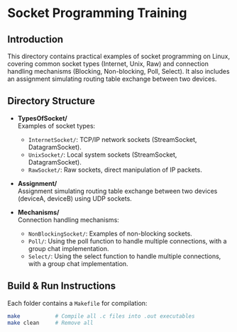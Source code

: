 # Socket Programming Training

## Introduction
This directory contains practical examples of socket programming on Linux, covering common socket types (Internet, Unix, Raw) and connection handling mechanisms (Blocking, Non-blocking, Poll, Select). It also includes an assignment simulating routing table exchange between two devices.

## Directory Structure

- **TypesOfSocket/**  
  Examples of socket types:
  - `InternetSocket/`: TCP/IP network sockets (StreamSocket, DatagramSocket).
  - `UnixSocket/`: Local system sockets (StreamSocket, DatagramSocket).
  - `RawSocket/`: Raw sockets, direct manipulation of IP packets.

- **Assignment/**  
  Assignment simulating routing table exchange between two devices (deviceA, deviceB) using UDP sockets.

- **Mechanisms/**  
  Connection handling mechanisms:
  - `NonBlockingSocket/`: Examples of non-blocking sockets.
  - `Poll/`: Using the poll function to handle multiple connections, with a group chat implementation.
  - `Select/`: Using the select function to handle multiple connections, with a group chat implementation.

## Build & Run Instructions

Each folder contains a `Makefile` for compilation:
```sh
make           # Compile all .c files into .out executables
make clean     # Remove all